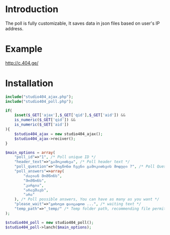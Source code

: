 # Introduction
The poll is fully customizable, It saves data in json files based on user's IP address.

# Example
http://c.404.ge/ 

# Installation
```php 
include("studio404_ajax.php"); 
include("studio404_poll.php"); 

if(
	isset($_GET['ajax'],$_GET['qid'],$_GET['aid']) && 
	is_numeric($_GET['qid']) && 
	is_numeric($_GET['aid'])
){
	$studio404_ajax = new studio404_ajax(); 
	$studio404_ajax->reciver(); 
}

$main_options = array(
	"poll_id"=>"1", /* Poll unique ID */
	"header_text"=>"გამოკითხვა", /* Poll header text */
	"poll_question"=>"მოგწონთ ჩვენი გამოკითხვის მოდული ?", /* Poll Question */
	"poll_answers"=>array(
		"ძალიან მომწონს", 
		"მომწონს", 
		"კარგია",
		"არაუშავს", 
		"არა"
	), /* Poll possible answers, You can have as many as you want */
	"please_wait"=>"გთხოვთ დაიცადოთ ...", /* waiting text */
	"temp_path"=>"_temp/" /* Temp folder path, recommending file permition 0755 */
);

$studio404_poll = new studio404_poll(); 
$studio404_poll->lanch($main_options);
```